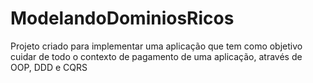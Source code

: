 # ModelandoDominiosRicos
Projeto criado para implementar uma aplicação que tem como objetivo cuidar de todo o contexto de pagamento de uma aplicação, através de OOP, DDD e CQRS
